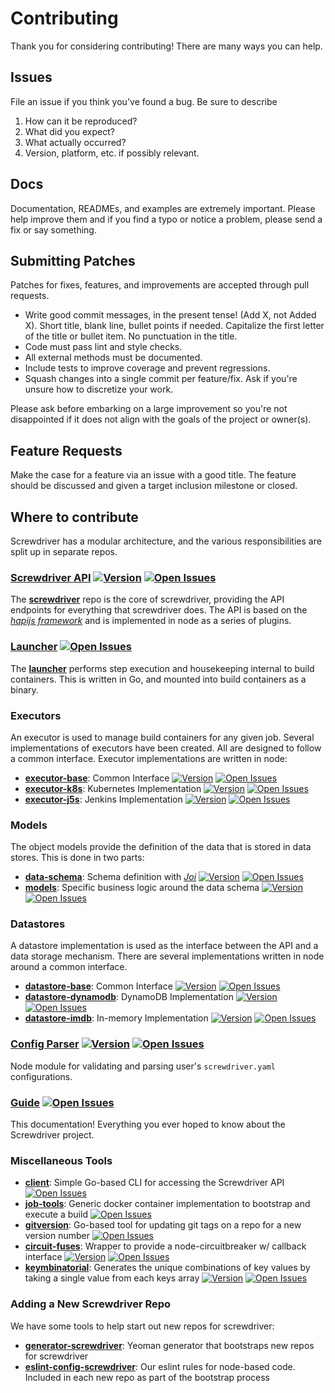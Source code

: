 # Contributing

Thank you for considering contributing! There are many ways you can help.

## Issues

File an issue if you think you've found a bug. Be sure to describe

1. How can it be reproduced?
2. What did you expect?
3. What actually occurred?
4. Version, platform, etc. if possibly relevant.

## Docs

Documentation, READMEs, and examples are extremely important. Please help improve them and if you find a typo or notice a problem, please send a fix or say something.

## Submitting Patches

Patches for fixes, features, and improvements are accepted through pull requests.

* Write good commit messages, in the present tense! (Add X, not Added X). Short title, blank line, bullet points if needed. Capitalize the first letter of the title or bullet item. No punctuation in the title.
* Code must pass lint and style checks.
* All external methods must be documented.
* Include tests to improve coverage and prevent regressions.
* Squash changes into a single commit per feature/fix. Ask if you're unsure how to discretize your work.

Please ask before embarking on a large improvement so you're not disappointed if it does not align with the goals of the project or owner(s).

## Feature Requests

Make the case for a feature via an issue with a good title. The feature should be discussed and given a target inclusion milestone or closed.

## Where to contribute

Screwdriver has a modular architecture, and the various responsibilities are split up in separate repos.

### [Screwdriver API][api-repo] [![Version][api-npm-image]][api-npm-url] [![Open Issues][api-issues-image]][api-issues-url]

The **[screwdriver][api-repo]** repo is the core of screwdriver, providing the API endpoints for everything that screwdriver does. The API is based on the *[hapijs framework](http://hapijs.com/)* and is implemented in node as a series of plugins.

### [Launcher][launcher-repo] [![Open Issues][launcher-issues-image]][launcher-issues-url]

The **[launcher][launcher-repo]** performs step execution and housekeeping internal to build containers. This is written in Go, and mounted into build containers as a binary.

### Executors

An executor is used to manage build containers for any given job. Several implementations of executors have been created. All are designed to follow a common interface. Executor implementations are written in node:

* **[executor-base][executor-base-repo]**: Common Interface [![Version][executor-base-npm-image]][executor-base-npm-url] [![Open Issues][executor-base-issues-image]][executor-base-issues-url]
* **[executor-k8s][executor-k8s-repo]**: Kubernetes Implementation [![Version][executor-k8s-npm-image]][executor-k8s-npm-url] [![Open Issues][executor-k8s-issues-image]][executor-k8s-issues-url]
* **[executor-j5s](https://github.com/screwdriver-cd/executor-j5s)**: Jenkins Implementation [![Version][executor-j5s-npm-image]][executor-j5s-npm-url] [![Open Issues][executor-j5s-issues-image]][executor-j5s-issues-url]

### Models

The object models provide the definition of the data that is stored in data stores. This is done in two parts:

* **[data-schema][dataschema-repo]**: Schema definition with *[Joi](https://www.npmjs.com/package/joi)* [![Version][dataschema-npm-image]][dataschema-npm-url] [![Open Issues][dataschema-issues-image]][dataschema-issues-url]
* **[models][models-repo]**: Specific business logic around the data schema [![Version][models-npm-image]][models-npm-url] [![Open Issues][models-issues-image]][models-issues-url]

### Datastores

A datastore implementation is used as the interface between the API and a data storage mechanism. There are several implementations written in node around a common interface.

* **[datastore-base][datastore-base-repo]**: Common Interface [![Version][datastore-base-npm-image]][datastore-base-npm-url] [![Open Issues][datastore-base-issues-image]][datastore-base-issues-url]
* **[datastore-dynamodb][datastore-dynamodb-repo]**: DynamoDB Implementation [![Version][datastore-dynamodb-npm-image]][datastore-dynamodb-npm-url] [![Open Issues][datastore-dynamodb-issues-image]][datastore-dynamodb-issues-url]
* **[datastore-imdb][datastore-imdb-repo]**: In-memory Implementation [![Version][datastore-imdb-npm-image]][datastore-imdb-npm-url] [![Open Issues][datastore-imdb-issues-image]][datastore-imdb-issues-url]


### [Config Parser][config-parser-repo] [![Version][config-parser-npm-image]][config-parser-npm-url] [![Open Issues][config-parser-issues-image]][config-parser-issues-url]

Node module for validating and parsing user's `screwdriver.yaml` configurations.

### [Guide][guide-repo] [![Open Issues][guide-issues-image]][guide-issues-url]

This documentation! Everything you ever hoped to know about the Screwdriver project.

### Miscellaneous Tools

* **[client][client-repo]**: Simple Go-based CLI for accessing the Screwdriver API [![Open Issues][client-issues-image]][client-issues-url]
* **[job-tools][job-tools-repo]**: Generic docker container implementation to bootstrap and execute a build [![Open Issues][job-tools-issues-image]][job-tools-issues-url]
* **[gitversion][gitversion-repo]**: Go-based tool for updating git tags on a repo for a new version number [![Open Issues][gitversion-issues-image]][gitversion-issues-url]
* **[circuit-fuses][circuit-fuses-repo]**: Wrapper to provide a node-circuitbreaker w/ callback interface [![Version][circuit-fuses-npm-image]][circuit-fuses-npm-url] [![Open Issues][circuit-fuses-issues-image]][circuit-fuses-issues-url]
* **[keymbinatorial][keymbinatorial-repo]**: Generates the unique combinations of key values by taking a single value from each keys array [![Version][keymbinatorial-npm-image]][keymbinatorial-npm-url] [![Open Issues][keymbinatorial-issues-image]][keymbinatorial-issues-url]

### Adding a New Screwdriver Repo

We have some tools to help start out new repos for screwdriver:

* **[generator-screwdriver](https://github.com/screwdriver-cd/generator-screwdriver)**: Yeoman generator that bootstraps new repos for screwdriver
* **[eslint-config-screwdriver](https://github.com/screwdriver-cd/eslint-config-screwdriver)**: Our eslint rules for node-based code. Included in each new repo as part of the bootstrap process

[api-repo]: https://github.com/screwdriver-cd/screwdriver
[api-npm-image]: https://img.shields.io/npm/v/screwdriver-api.svg
[api-npm-url]: https://npmjs.org/package/screwdriver-api
[api-issues-image]: https://img.shields.io/github/issues/screwdriver-cd/screwdriver.svg
[api-issues-url]: https://github.com/screwdriver-cd/screwdriver/issues

[launcher-repo]: https://github.com/screwdriver-cd/launcher
[launcher-issues-image]: https://img.shields.io/github/issues/screwdriver-cd/launcher.svg
[launcher-issues-url]: https://github.com/screwdriver-cd/launcher/issues

[executor-base-repo]: https://github.com/screwdriver-cd/executor-base
[executor-base-npm-image]: https://img.shields.io/npm/v/screwdriver-executor-base.svg
[executor-base-npm-url]: https://npmjs.org/package/screwdriver-executor-base
[executor-base-issues-image]: https://img.shields.io/github/issues/screwdriver-cd/executor-base.svg
[executor-base-issues-url]: https://github.com/screwdriver-cd/executor-base/issues

[executor-k8s-repo]: https://github.com/screwdriver-cd/executor-k8s
[executor-k8s-npm-image]: https://img.shields.io/npm/v/screwdriver-executor-k8s.svg
[executor-k8s-npm-url]: https://npmjs.org/package/screwdriver-executor-k8s
[executor-k8s-issues-image]: https://img.shields.io/github/issues/screwdriver-cd/executor-k8s.svg
[executor-k8s-issues-url]: https://github.com/screwdriver-cd/executor-k8s/issues

[executor-j5s-repo]: https://github.com/screwdriver-cd/executor-j5s
[executor-j5s-npm-image]: https://img.shields.io/npm/v/screwdriver-executor-j5s.svg
[executor-j5s-npm-url]: https://npmjs.org/package/screwdriver-executor-j5s
[executor-j5s-issues-image]: https://img.shields.io/github/issues/screwdriver-cd/executor-j5s.svg
[executor-j5s-issues-url]: https://github.com/screwdriver-cd/executor-j5s/issues

[dataschema-repo]: https://github.com/screwdriver-cd/data-schema
[dataschema-npm-image]: https://img.shields.io/npm/v/screwdriver-data-schema.svg
[dataschema-npm-url]: https://npmjs.org/package/screwdriver-data-schema
[dataschema-issues-image]: https://img.shields.io/github/issues/screwdriver-cd/data-schema.svg
[dataschema-issues-url]: https://github.com/screwdriver-cd/data-schema/issues

[models-repo]: https://github.com/screwdriver-cd/models
[models-npm-image]: https://img.shields.io/npm/v/screwdriver-models.svg
[models-npm-url]: https://npmjs.org/package/screwdriver-models
[models-issues-image]: https://img.shields.io/github/issues/screwdriver-cd/models.svg
[models-issues-url]: https://github.com/screwdriver-cd/models/issues

[datastore-base-repo]: https://github.com/screwdriver-cd/datastore-base
[datastore-base-npm-image]: https://img.shields.io/npm/v/screwdriver-datastore-base.svg
[datastore-base-npm-url]: https://npmjs.org/package/screwdriver-datastore-base
[datastore-base-issues-image]: https://img.shields.io/github/issues/screwdriver-cd/datastore-base.svg
[datastore-base-issues-url]: https://github.com/screwdriver-cd/datastore-base/issues

[datastore-dynamodb-repo]: https://github.com/screwdriver-cd/datastore-dynamodb
[datastore-dynamodb-npm-image]: https://img.shields.io/npm/v/screwdriver-datastore-dynamodb.svg
[datastore-dynamodb-npm-url]: https://npmjs.org/package/screwdriver-datastore-dynamodb
[datastore-dynamodb-issues-image]: https://img.shields.io/github/issues/screwdriver-cd/datastore-dynamodb.svg
[datastore-dynamodb-issues-url]: https://github.com/screwdriver-cd/datastore-dynamodb/issues

[datastore-imdb-repo]: https://github.com/screwdriver-cd/datastore-imdb
[datastore-imdb-npm-image]: https://img.shields.io/npm/v/screwdriver-datastore-imdb.svg
[datastore-imdb-npm-url]: https://npmjs.org/package/screwdriver-datastore-imdb
[datastore-imdb-issues-image]: https://img.shields.io/github/issues/screwdriver-cd/datastore-imdb.svg
[datastore-imdb-issues-url]: https://github.com/screwdriver-cd/datastore-imdb/issues

[config-parser-repo]: https://github.com/screwdriver-cd/config-parser
[config-parser-npm-image]: https://img.shields.io/npm/v/screwdriver-config-parser.svg
[config-parser-npm-url]: https://npmjs.org/package/screwdriver-config-parser
[config-parser-issues-image]: https://img.shields.io/github/issues/screwdriver-cd/config-parser.svg
[config-parser-issues-url]: https://github.com/screwdriver-cd/config-parser/issues

[guide-repo]: https://github.com/screwdriver-cd/guide
[guide-issues-image]: https://img.shields.io/github/issues/screwdriver-cd/guide.svg
[guide-issues-url]: https://github.com/screwdriver-cd/guide/issues

[client-repo]: https://github.com/screwdriver-cd/client
[client-issues-image]: https://img.shields.io/github/issues/screwdriver-cd/client.svg
[client-issues-url]: https://github.com/screwdriver-cd/client/issues
[job-tools-repo]: https://github.com/screwdriver-cd/job-tools
[job-tools-issues-image]: https://img.shields.io/github/issues/screwdriver-cd/job-tools.svg
[job-tools-issues-url]: https://github.com/screwdriver-cd/job-tools/issues
[gitversion-repo]: https://github.com/screwdriver-cd/gitversion
[gitversion-issues-image]: https://img.shields.io/github/issues/screwdriver-cd/gitversion.svg
[gitversion-issues-url]: https://github.com/screwdriver-cd/gitversion/issues
[circuit-fuses-repo]: https://github.com/screwdriver-cd/circuit-fuses
[circuit-fuses-npm-image]: https://img.shields.io/npm/v/circuit-fuses.svg
[circuit-fuses-npm-url]: https://npmjs.org/package/circuit-fuses
[circuit-fuses-issues-image]: https://img.shields.io/github/issues/screwdriver-cd/circuit-fuses.svg
[circuit-fuses-issues-url]: https://github.com/screwdriver-cd/circuit-fuses/issues
[keymbinatorial-repo]: https://github.com/screwdriver-cd/keymbinatorial
[keymbinatorial-npm-image]: https://img.shields.io/npm/v/keymbinatorial.svg
[keymbinatorial-npm-url]: https://npmjs.org/package/keymbinatorial
[keymbinatorial-issues-image]: https://img.shields.io/github/issues/screwdriver-cd/keymbinatorial.svg
[keymbinatorial-issues-url]: https://github.com/screwdriver-cd/keymbinatorial/issues
